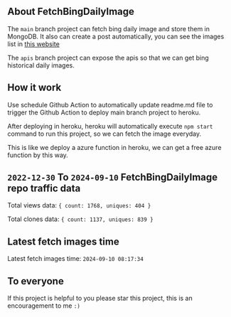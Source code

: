 ## About FetchBingDailyImage

The `main` branch project can fetch bing daily image and store them in MongoDB.
It also can create a post automatically, you can see the images list in [this website](https://oursalbum.netlify.app)

The `apis` branch project can expose the apis so that we can get bing historical daily images.

## How it work

Use schedule Github Action to automatically update readme.md file to trigger the Github Action to deploy main branch project to heroku.

After deploying in heroku, heroku will automatically execute `npm start` command to run this project, so we can fetch the image everyday.

This is like we deploy a azure function in heroku, we can get a free azure function by this way.

## `2022-12-30` To `2024-09-10` FetchBingDailyImage repo traffic data

Total views data: `{ count: 1768, uniques: 404 }`

Total clones data: `{ count: 1137, uniques: 839 }`

## Latest fetch images time

Latest fetch images time: `2024-09-10 08:17:34`

## To everyone

If this project is helpful to you please star this project, this is an encouragement to me `:)`



